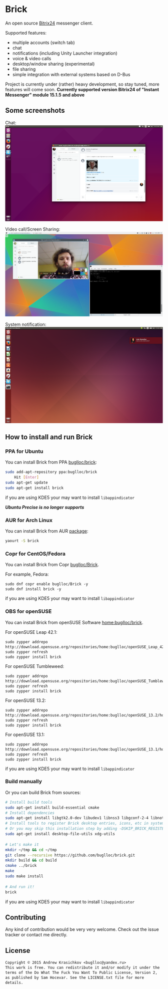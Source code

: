 Brick
=====

An open source [Bitrix24](https://www.bitrix24.com/) messenger client.

Supported features:
  - multiple accounts (switch tab)
  - chat
  - notifications (including Unity Launcher integration)
  - voice & video calls
  - desktop/window sharing (experimental)
  - file sharing
  - simple integration with external systems based on D-Bus


Project is currently under (rather) heavy development, so stay tuned, more features will come soon.
**Currently supported version Bitrix24 of "Instant Messenger" module 15.1.5 and above**

## Some screenshots

Chat:
![Chat](/doc/chat.png?raw=true&v=2)

Video call/Screen Sharing:
![Video](/doc/video.png?raw=true)

System notification:
![Notify](/doc/notify.png?raw=true)


## How to install and run Brick

### PPA for Ubuntu
You can install Brick from PPA [buglloc/brick](https://launchpad.net/~buglloc/+archive/ubuntu/brick):
```bash
sudo add-apt-repository ppa:buglloc/brick
    Hit [Enter]
sudo apt-get update
sudo apt-get install brick
```
if you are using KDE5 your may want to install `libappindicator`

***Ubuntu Precise is no longer supports***

### AUR for Arch Linux
You can install Brick from AUR [package](https://aur.archlinux.org/packages/brick/):
```bash
yaourt -S brick
```

### Copr for CentOS/Fedora
You can install Brick from Copr [buglloc/Brick](https://copr.fedoraproject.org/coprs/buglloc/Brick/).

For example, Fedora:
```plain
sudo dnf copr enable buglloc/Brick -y
sudo dnf install brick -y
```
if you are using KDE5 your may want to install `libappindicator`

### OBS for openSUSE
You can install Brick from openSUSE Software [home:buglloc/brick](https://build.opensuse.org/package/show/home:buglloc/brick).

For openSUSE Leap 42.1:
```plain
sudo zypper addrepo http://download.opensuse.org/repositories/home:buglloc/openSUSE_Leap_42.1/home:buglloc.repo
sudo zypper refresh
sudo zypper install brick
````
For openSUSE Tumbleweed:
```plain
sudo zypper addrepo http://download.opensuse.org/repositories/home:buglloc/openSUSE_Tumbleweed/home:buglloc.repo
sudo zypper refresh
sudo zypper install brick
```
For openSUSE 13.2:
```plain
sudo zypper addrepo http://download.opensuse.org/repositories/home:buglloc/openSUSE_13.2/home:buglloc.repo
sudo zypper refresh
sudo zypper install brick
```
For openSUSE 13.1:
```plain
sudo zypper addrepo http://download.opensuse.org/repositories/home:buglloc/openSUSE_13.1/home:buglloc.repo
sudo zypper refresh
sudo zypper install brick
```
if you are using KDE5 your may want to install `libappindicator`

### Build manually
Or you can build Brick from sources:
```bash
# Install build tools
sudo apt-get install build-essential cmake
# Install dependencies
sudo apt-get install libgtk2.0-dev libudev1 libnss3 libgconf-2-4 libnotify-dev libxss-dev
# Install tools to register Brick desktop entries, icons, etc in system
# Or you may skip this installation step by adding -DSKIP_BRICK_REGISTER=1 to cmake
sudo apt-get install desktop-file-utils xdg-utils

# Let's make it
mkdir ~/tmp && cd ~/tmp
git clone --recursive https://github.com/buglloc/brick.git
mkdir build && cd build
cmake ../brick
make
sudo make install

# And run it!
brick
```
if you are using KDE5 your may want to install `libappindicator`

##  Contributing

Any kind of contribution would be very very welcome. Check out the issue tracker or contact me directly.

## License

```
Copyright © 2015 Andrew Krasichkov <buglloc@yandex.ru>
This work is free. You can redistribute it and/or modify it under the
terms of the Do What The Fuck You Want To Public License, Version 2,
as published by Sam Hocevar. See the LICENSE.txt file for more details.
```
